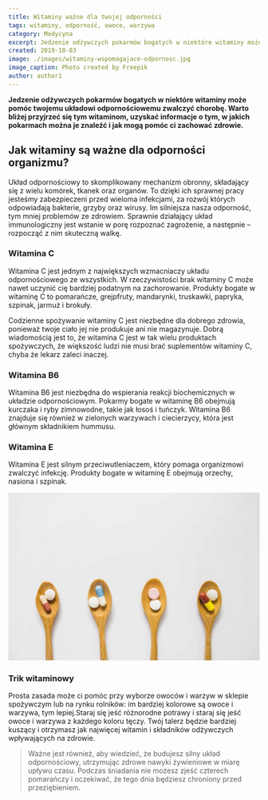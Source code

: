 ```yaml
---
title: Witaminy ważne dla twojej odporności
tags: witaminy, odporność, owoce, warzywa
category: Medycyna
excerpt: Jedzenie odżywczych pokarmów bogatych w niektóre witaminy może pomóc twojemu układowi odpornościowemu zwalczyć chorobę
created: 2019-18-03
image: ./images/witaminy-wspomagajace-odpornosc.jpg
image_caption: Photo created by Freepik
author: author1
---
```


**Jedzenie odżywczych pokarmów bogatych w niektóre witaminy może pomóc twojemu układowi odpornościowemu zwalczyć chorobę. Warto bliżej przyjrzeć się tym witaminom, uzyskać informacje o tym, w jakich pokarmach można je znaleźć i jak mogą pomóc ci zachować zdrowie.**


## Jak witaminy są ważne dla odporności organizmu?

Układ odpornościowy to skomplikowany mechanizm obronny, składający się z wielu komórek, tkanek oraz organów. To dzięki ich sprawnej pracy jesteśmy zabezpieczeni przed wieloma infekcjami, za rozwój których odpowiadają bakterie, grzyby oraz wirusy. Im silniejsza nasza odporność, tym mniej problemów ze zdrowiem. Sprawnie działający układ immunologiczny jest wstanie w porę rozpoznać zagrożenie, a następnie – rozpocząć z nim skuteczną walkę.

### Witamina C

Witamina C jest jednym z największych wzmacniaczy układu odpornościowego ze wszystkich. W rzeczywistości brak witaminy C może nawet uczynić cię bardziej podatnym na zachorowanie. Produkty bogate w witaminę C to pomarańcze, grejpfruty, mandarynki, truskawki, papryka, szpinak, jarmuż i brokuły. 

Codzienne spożywanie witaminy C jest niezbędne dla dobrego zdrowia, ponieważ twoje ciało jej nie produkuje ani nie magazynuje. Dobrą wiadomością jest to, że witamina C jest w tak wielu produktach spożywczych, że większość ludzi nie musi brać suplementów witaminy C, chyba że lekarz zaleci inaczej.

### Witamina B6

Witamina B6 jest niezbędna do wspierania reakcji biochemicznych w układzie odpornościowym. Pokarmy bogate w witaminę B6 obejmują kurczaka i ryby zimnowodne, takie jak łosoś i tuńczyk. Witamina B6 znajduje się również w zielonych warzywach i ciecierzycy, która jest głównym składnikiem hummusu.

### Witamina E

Witamina E jest silnym przeciwutleniaczem, który pomaga organizmowi zwalczyć infekcję. Produkty bogate w witaminę E obejmują orzechy, nasiona i szpinak.

![Witaminy odporność](.\images\Witaminy-wazne-dla-twojej-odpornosci.jpg "Jak witaminy są ważne dla odporności organizmu")

### Trik witaminowy

Prosta zasada może ci pomóc przy wyborze owoców i warzyw w sklepie spożywczym lub na rynku rolników: im bardziej kolorowe są owoce i warzywa, tym lepiej.Staraj się jeść różnorodne potrawy i staraj się jeść owoce i warzywa z każdego koloru tęczy. Twój talerz będzie bardziej kuszący i otrzymasz jak najwięcej witamin i składników odżywczych wpływających na zdrowie.

> Ważne jest również, aby wiedzieć, że budujesz silny układ odpornościowy, utrzymując zdrowe nawyki żywieniowe w miarę upływu czasu. Podczas śniadania nie możesz zjeść czterech pomarańczy i oczekiwać, że tego dnia będziesz chroniony przed przeziębieniem.